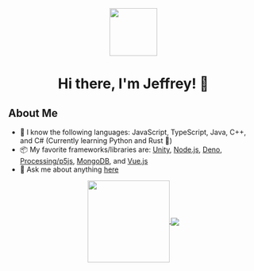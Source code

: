 <div align="center">
  <a alt="icon" href="https://jeffreyharmon.me">
    <img align="center" src="https://avatars1.githubusercontent.com/u/16364318" width="96" />
  </a>
  <h1>Hi there, I'm Jeffrey! 👋</h1>
  
</div>

## About Me
- 💾 I know the following languages: JavaScript, TypeScript, Java, C++, and C# (Currently learning Python and Rust 🎉)
- 📦 My favorite frameworks/libraries are: [Unity](https://unity.com), [Node.js](https://nodejs.org), [Deno](https://deno.land), [Processing/p5js](https://processing.org), [MongoDB](https://mongodb.com), and [Vue.js](https://vuejs.org)
- 💬 Ask me about anything [here](https://github.com/SquarePear/SquarePear/issues)

<!-- Credit: https://github.com/anuraghazra/github-readme-stats -->
<div align="center">
<a href="https://github.com/anuraghazra/github-readme-stats">
  <img align="center" height="165" src="https://github-readme-stats.vercel.app/api?username=SquarePear&count_private=true&show_icons=true&include_all_commits=true&theme=dracula" />
</a>
<a href="https://github.com/anuraghazra/github-readme-stats">
  <img align="center" src="https://github-readme-stats.vercel.app/api/top-langs/?username=SquarePear&layout=compact&langs_count=6&theme=dracula" />
</a>
</div>
